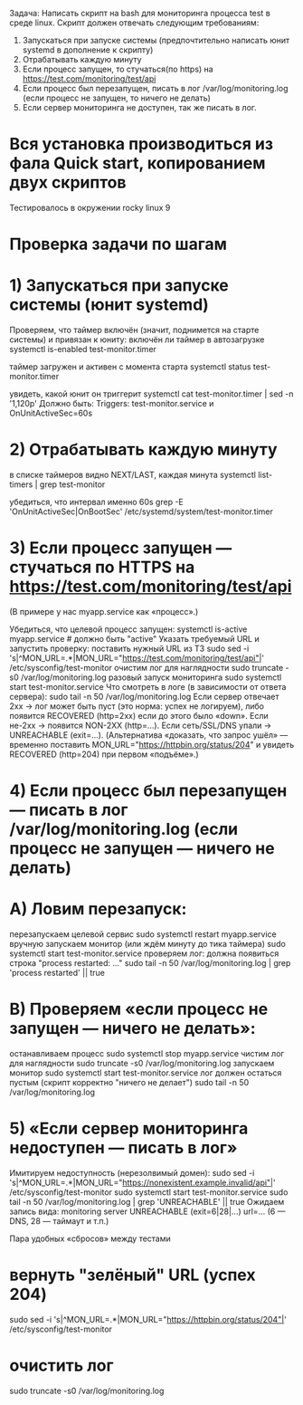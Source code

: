 Задача:
 Написать скрипт на bash для мониторинга процесса test в среде
 linux. Скрипт должен отвечать следующим требованиям:
 1. Запускаться при запуске системы (предпочтительно написать юнит
 systemd в дополнение к скрипту)
 2. Отрабатывать каждую минуту
 3. Если процесс запущен, то стучаться(по https) на
 https://test.com/monitoring/test/api
 4. Если процесс был перезапущен, писать в лог /var/log/monitoring.log
 (если процесс не запущен, то ничего не делать)
 5. Если сервер мониторинга не доступен, так же писать в лог.
 # Вся установка производиться из фала Quick start, копированием двух скриптов
   Тестировалось в окружении rocky linux 9
 # Проверка задачи по шагам

# 1) Запускаться при запуске системы (юнит systemd)
 Проверяем, что таймер включён (значит, поднимется на старте системы) и привязан к юниту:
 включён ли таймер в автозагрузке
systemctl is-enabled test-monitor.timer

 таймер загружен и активен с момента старта
systemctl status test-monitor.timer

 увидеть, какой юнит он триггерит
systemctl cat test-monitor.timer | sed -n '1,120p'
 Должно быть: Triggers: test-monitor.service и OnUnitActiveSec=60s

# 2) Отрабатывать каждую минуту
 в списке таймеров видно NEXT/LAST, каждая минута
systemctl list-timers | grep test-monitor

 убедиться, что интервал именно 60s
grep -E 'OnUnitActiveSec|OnBootSec' /etc/systemd/system/test-monitor.timer

# 3) Если процесс запущен — стучаться по HTTPS на https://test.com/monitoring/test/api
 (В примере у нас myapp.service как «процесс».)

 Убедиться, что целевой процесс запущен:
systemctl is-active myapp.service   # должно быть "active"
 Указать требуемый URL и запустить проверку:
 поставить нужный URL из ТЗ
sudo sed -i 's|^MON_URL=.*|MON_URL="https://test.com/monitoring/test/api"|' /etc/sysconfig/test-monitor
 очистим лог для наглядности
sudo truncate -s0 /var/log/monitoring.log
 разовый запуск мониторинга
sudo systemctl start test-monitor.service
 Что смотреть в логе (в зависимости от ответа сервера):
sudo tail -n 50 /var/log/monitoring.log
 Если сервер отвечает 2xx → лог может быть пуст (это норма: успех не логируем), либо появится RECOVERED (http=2xx) если до этого было «down».
 Если не-2xx → появится NON-2XX (http=...).
 Если сеть/SSL/DNS упали → UNREACHABLE (exit=...).
 (Альтернатива «доказать, что запрос ушёл» — временно поставить MON_URL="https://httpbin.org/status/204" и увидеть RECOVERED (http=204) при первом «подъёме».)

# 4) Если процесс был перезапущен — писать в лог /var/log/monitoring.log (если процесс не запущен — ничего не делать)
# A) Ловим перезапуск:
 перезапускаем целевой сервис
sudo systemctl restart myapp.service
 вручную запускаем монитор (или ждём минуту до тика таймера)
sudo systemctl start test-monitor.service
 проверяем лог: должна появиться строка "process restarted: ..."
sudo tail -n 50 /var/log/monitoring.log | grep 'process restarted' || true

# B) Проверяем «если процесс не запущен — ничего не делать»:
 останавливаем процесс
sudo systemctl stop myapp.service
 чистим лог для наглядности
sudo truncate -s0 /var/log/monitoring.log
 запускаем монитор
sudo systemctl start test-monitor.service
 лог должен остаться пустым (скрипт корректно "ничего не делает")
sudo tail -n 50 /var/log/monitoring.log
# 5) «Если сервер мониторинга недоступен — писать в лог»
 Имитируем недоступность (нерезолвимый домен):
sudo sed -i 's|^MON_URL=.*|MON_URL="https://nonexistent.example.invalid/api"|' /etc/sysconfig/test-monitor
sudo systemctl start test-monitor.service
sudo tail -n 50 /var/log/monitoring.log | grep 'UNREACHABLE' || true
Ожидаем запись вида:
monitoring server UNREACHABLE (exit=6|28|...) url=...
(6 — DNS, 28 — таймаут и т.п.)

Пара удобных «сбросов» между тестами
# вернуть "зелёный" URL (успех 204)
sudo sed -i 's|^MON_URL=.*|MON_URL="https://httpbin.org/status/204"|' /etc/sysconfig/test-monitor

# очистить лог
sudo truncate -s0 /var/log/monitoring.log




